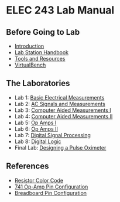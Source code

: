 # ELEC 243 Lab Manual

## Before Going to Lab

* [Introduction](./lab-home/introduction)
* [Lab Station Handbook](./lab-home/lab-station-handbook)
* [Tools and Resources](./lab-home/tools-and-resources)
* [VirtualBench](./lab-home/virtualbench)

## The Laboratories

* Lab 1: [Basic Electrical Measurements](./lab1/)
* Lab 2: [AC Signals and Measurements](./lab2/)
* Lab 3: [Computer Aided Measurements I](./lab3/)
* Lab 4: [Computer Aided Measurements II](./lab4/)
* Lab 5: [Op Amps I](./lab5/)
* Lab 6: [Op Amps II](./lab6/)
* Lab 7: [Digital Signal Processing](./lab7/)
* Lab 8: [Digital Logic](./lab8/)
* Final Lab: [Designing a Pulse Oximeter](./final-lab)

## References

* [Resistor Color Code](./references/color_code)
* [741 Op-Amp Pin Configuration](./lab4/exp4.1)
* [Breadboard Pin Configuration](./references/interface)
